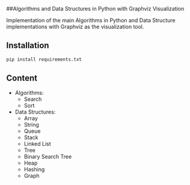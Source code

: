 ##Algorithms and Data Structures in Python with Graphviz Visualization

Implementation of the main Algorithms in Python and Data Structure implementations with Graphviz as the visualization tool.

## Installation

```bash
pip install requirements.txt
```

## Content

- Algorithms:
    - Search
    - Sort
- Data Structures:
    - Array
    - String
    - Queue
    - Stack
    - Linked List
    - Tree
    - Binary Search Tree
    - Heap
    - Hashing
    - Graph
